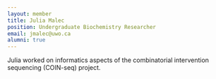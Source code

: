 ```yaml
---
layout: member
title: Julia Malec
position: Undergraduate Biochemistry Researcher
email: jmalec@uwo.ca
alumni: true
---
```


Julia worked on informatics aspects of the combinatorial intervention sequencing (COIN-seq) project.